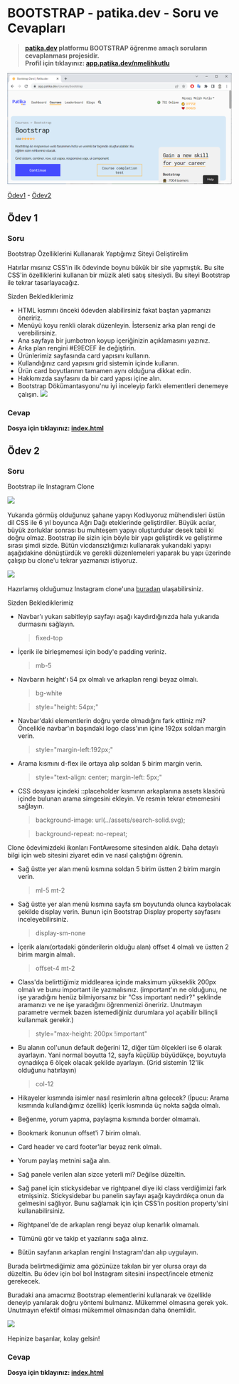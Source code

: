 # BOOTSTRAP - patika.dev - Soru ve Cevapları
>**[patika.dev](https://app.patika.dev/courses/bootstrap) platformu BOOTSTRAP öğrenme amaçlı soruların cevaplanması projesidir.** \
> **Profil için tıklayınız: [app.patika.dev/nmelihkutlu](https://app.patika.dev/nmelihkutlu)**


![](https://raw.githubusercontent.com/nmelihkutlu/patikaBootstrap/main/patikaBootstrap.png)



[Ödev1](#ödev-1) - [Ödev2](#ödev-2)

## Ödev 1

### Soru
Bootstrap Özelliklerini Kullanarak Yaptığımız Siteyi Geliştirelim

Hatırlar mısınız CSS'in ilk ödevinde boynu bükük bir site yapmıştık. Bu site CSS'in özelliklerini kullanan bir müzik aleti satış sitesiydi. Bu siteyi Bootstrap ile tekrar tasarlayacağız.

Sizden Beklediklerimiz
- HTML kısmını önceki ödevden alabilirsiniz fakat baştan yapmanızı öneririz.
- Menüyü koyu renkli olarak düzenleyin. İsterseniz arka plan rengi de verebilirsiniz.
- Ana sayfaya bir jumbotron koyup içeriğinizin açıklamasını yazınız.
- Arka plan rengini #E9ECEF ile değiştirin.
- Ürünlerimiz sayfasında card yapısını kullanın.
- Kullandığınız card yapısını grid sistemin içinde kullanın.
- Ürün card boyutlarının tamamen aynı olduğuna dikkat edin.
- Hakkımızda sayfasını da bir card yapısı içine alın.
- Bootstrap Dökümantasyonu'nu iyi inceleyip farklı elementleri denemeye çalışın.
![](https://github.com/Kodluyoruz/taskforce/blob/bootstrap/bootstrap/odev1/figures/bootstrap.gif?raw=true)

### Cevap

**Dosya için tıklayınız: [index.html](https://github.com/nmelihkutlu/patikaBootstrap/blob/main/index.html)**


## Ödev 2

### Soru
Bootstrap ile Instagram Clone

![](https://github.com/Kodluyoruz/taskforce/raw/main/bootstrap/odev2/figures/instagram.gif)

Yukarıda görmüş olduğunuz şahane yapıyı Kodluyoruz mühendisleri üstün dil CSS ile 6 yıl boyunca Ağrı Dağı eteklerinde geliştirdiler. Büyük acılar, büyük zorluklar sonrası bu muhteşem yapıyı oluşturdular desek tabii ki doğru olmaz. Bootstrap ile sizin için böyle bir yapı geliştirdik ve geliştirme sırası şimdi sizde. Bütün vicdansızlığımızı kullanarak yukarıdaki yapıyı aşağıdakine dönüştürdük ve gerekli düzenlemeleri yaparak bu yapı üzerinde çalışıp bu clone'u tekrar yazmanızı istiyoruz.

![](https://github.com/Kodluyoruz/taskforce/raw/main/bootstrap/odev2/figures/instagrambroken.gif)

Hazırlamış olduğumuz Instagram clone'una [buradan](https://drive.google.com/drive/folders/1hRWmpYpuax4Aqsf_BRKdpDoNUowTpzKe?usp=sharing) ulaşabilirsiniz.

Sizden Beklediklerimiz

- Navbar'ı yukarı sabitleyip sayfayı aşağı kaydırdığınızda hala yukarıda durmasını sağlayın. 
    > fixed-top

- İçerik ile birleşmemesi için body'e padding veriniz.
    > mb-5

- Navbarın height'ı 54 px olmalı ve arkaplan rengi beyaz olmalı.
    > bg-white

    > style="height: 54px;" 

- Navbar'daki elementlerin doğru yerde olmadığını fark ettiniz mi? Öncelikle navbar'ın başındaki logo class'ının içine 192px soldan margin verin.
    >style="margin-left:192px;"

- Arama kısmını d-flex ile ortaya alıp soldan 5 birim margin verin.
    >style="text-align: center; margin-left: 5px;"

- CSS dosyası içindeki ::placeholder kısmının arkaplanına assets klasörü içinde bulunan arama simgesini ekleyin. Ve resmin tekrar etmemesini sağlayın.
    >background-image: url(../assets/search-solid.svg);
    
    >background-repeat: no-repeat;

Clone ödevimizdeki ikonları FontAwesome sitesinden aldık. Daha detaylı bilgi için web sitesini ziyaret edin ve nasıl çalıştığını öğrenin.

- Sağ üstte yer alan menü kısmına soldan 5 birim üstten 2 birim margin verin.
    > ml-5 mt-2 

- Sağ üstte yer alan menü kısmına sayfa sm boyutunda olunca kaybolacak şekilde display verin. Bunun için Bootstrap Display property sayfasını inceleyebilirsiniz.
    > display-sm-none

- İçerik alanı(ortadaki gönderilerin olduğu alan) offset 4 olmalı ve üstten 2 birim margin almalı.
    > offset-4 mt-2

- Class'da belirttiğimiz middlearea içinde maksimum yükseklik 200px olmalı ve bunu important ile yazmalısınız. (important'ın ne olduğunu, ne işe yaradığını henüz bilmiyorsanız bir "Css important nedir?" şeklinde aramanızı ve ne işe yaradığını öğrenmenizi öneririz. Unutmayın parametre vermek bazen istemediğiniz durumlara yol açabilir bilinçli kullanmak gerekir.)
    > style="max-height: 200px !important"

- Bu alanın col'unun default değerini 12, diğer tüm ölçekleri ise 6 olarak ayarlayın. Yani normal boyutta 12, sayfa küçülüp büyüdükçe, boyutuyla oynadıkça 6 ölçek olacak şekilde ayarlayın. (Grid sistemin 12'lik olduğunu hatırlayın)
    > col-12 

- Hikayeler kısmında isimler nasıl resimlerin altına gelecek? (İpucu: Arama kısmında kullandığımız özellik)
İçerik kısmında üç nokta sağda olmalı.

- Beğenme, yorum yapma, paylaşma kısmında border olmamalı.

- Bookmark ikonunun offset'i 7 birim olmalı.

- Card header ve card footer'lar beyaz renk olmalı.

- Yorum paylaş metnini sağa alın.

- Sağ panele verilen alan sizce yeterli mi? Değilse düzeltin.

- Sağ panel için stickysidebar ve rightpanel diye iki class verdiğimizi fark etmişsiniz. Stickysidebar bu panelin sayfayı aşağı kaydırdıkça onun da gelmesini sağlıyor. Bunu sağlamak için için CSS'in position property'sini kullanabilirsiniz. 

- Rightpanel'de de arkaplan rengi beyaz olup kenarlık olmamalı.

- Tümünü gör ve takip et yazılarını sağa alınız.

- Bütün sayfanın arkaplan rengini Instagram'dan alıp uygulayın.

Burada belirtmediğimiz ama gözünüze takılan bir yer olursa orayı da düzeltin. Bu ödev için bol bol Instagram sitesini inspect/incele etmeniz gerekecek.

Buradaki ana amacımız Bootstrap elementlerini kullanarak ve özellikle deneyip yanılarak doğru yöntemi bulmanız. Mükemmel olmasına gerek yok. Unutmayın efektif olması mükemmel olmasından daha önemlidir.

![](https://raw.githubusercontent.com/Kodluyoruz/taskforce/main/bootstrap/odev2/figures/arog.jpg)

Hepinize başarılar, kolay gelsin!

### Cevap

**Dosya için tıklayınız: [index.html](https://github.com/nmelihkutlu/patikaBootstrap/blob/main/odev2/index.html)**
